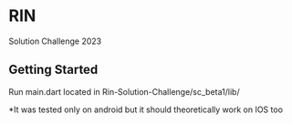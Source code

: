 # RIN

Solution Challenge 2023

## Getting Started

Run main.dart located in Rin-Solution-Challenge/sc_beta1/lib/ 

*It was tested only on android but it should theoretically work on IOS too
